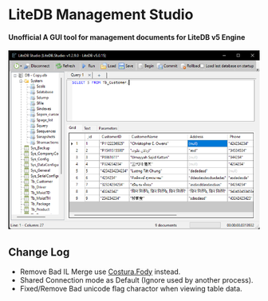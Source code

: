 # LiteDB Management Studio

#### Unofficial A GUI tool for management documents for LiteDB v5 Engine

![](https://github.com/KravitzMC/LiteDB.Studio/blob/main/screenshot.png)

## Change Log
- Remove Bad IL Merge use [Costura.Fody](https://github.com/Fody/Costura) instead.
- Shared Connection mode as Default (Ignore used by another process).
- Fixed/Remove Bad unicode flag charactor when viewing table data.
